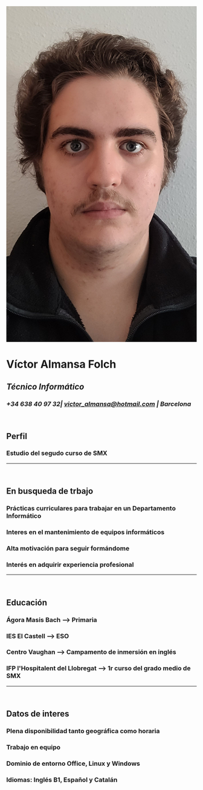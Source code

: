 <img src="/VAF.jpg">


# **Víctor Almansa Folch**
## ***Técnico Informático***
### *+34 638 40 97 32| victor_almansa@hotmail.com | Barcelona*
<br>

## **Perfil**
### Estudio del segudo curso de SMX
<hr>
<br>

## **En busqueda de trbajo**
### Prácticas curriculares para trabajar en un Departamento Informático
### Interes en el mantenimiento de equipos informáticos
### Alta motivación para seguir formándome
### Interés en adquirir experiencia profesional
<hr>
<br>

## **Educación**
### Ágora Masis Bach --> Primaria
### IES El Castell --> ESO
### Centro Vaughan --> Campamento de inmersión en inglés
### IFP l'Hospitalent del Llobregat --> 1r curso del grado medio de SMX
<hr>
<br>

## **Datos de interes**
### Plena disponibilidad tanto geográfica como horaria
### Trabajo en equipo
### Dominio de entorno Office, Linux y Windows
### Idiomas: Inglés B1, Español y Catalán

